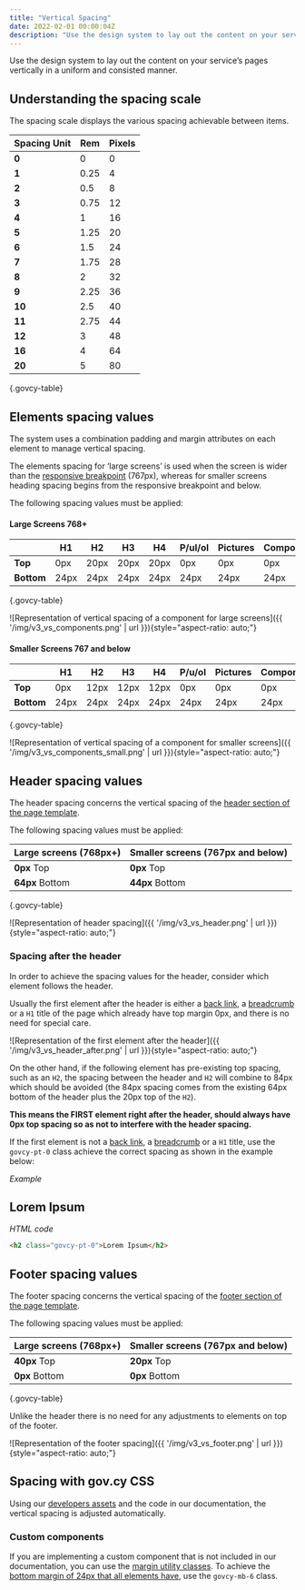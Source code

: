 ```yaml
---
title: "Vertical Spacing"
date: 2022-02-01 00:00:04Z
description: "Use the design system to lay out the content on your service’s pages vertically in a uniform and consisted manner."
--- 
```


Use the design system to lay out the content on your service’s pages vertically in a uniform and consisted manner.

## Understanding the spacing scale
The spacing scale displays the various spacing achievable between items.

|Spacing Unit|Rem|Pixels|
|---|---|---|
|**0**|0|0|
|**1**|0.25|4|
|**2**|0.5|8|
|**3**|0.75|12|
|**4**|1|16|
|**5**|1.25|20|
|**6**|1.5|24|
|**7**|1.75|28|
|**8**|2|32|
|**9**|2.25|36|
|**10**|2.5|40|
|**11**|2.75|44|
|**12**|3|48|
|**16**|4|64|
|**20**|5|80|

{.govcy-table}

## Elements spacing values
The system uses a combination padding and margin attributes on each element to manage vertical spacing.

The elements spacing for ‘large screens’ is used when the screen is wider than the [responsive breakpoint](../../getting-started/page-template/#responsive-breakpoint) (767px), whereas for smaller screens heading spacing begins from the responsive breakpoint and below.

The following spacing values must be applied:
#### Large Screens 768+

<div class="govcy-table-responsive">

|            | H1   | H2   | H3   | H4   | P/ul/ol | Pictures | Components |
| ---------- | ---- | ---- | ---- | ---- | ------- | -------- | ---------- |
| **Top**    | 0px  | 20px | 20px | 20px | 0px     | 0px      | 0px        |
| **Bottom** | 24px | 24px | 24px | 24px | 24px    | 24px     | 24px       |

{.govcy-table}
</div>

![Representation of vertical spacing of a component for large screens]({{ '/img/v3_vs_components.png' | url }}){style="aspect-ratio: auto;"}

#### Smaller Screens 767 and below
<div class="govcy-table-responsive">

|  | H1 | H2 | H3 | H4 | P/u/ol | Pictures | Components |
| ---- | ---- | ---- | ---- | ---- | ---- | ---- | ---- |
| **Top** | 0px | 12px | 12px | 12px | 0px | 0px | 0px |
| **Bottom** | 24px | 24px | 24px | 24px | 24px | 24px | 24px |

{.govcy-table}
</div>

![Representation of vertical spacing of a component for smaller screens]({{ '/img/v3_vs_components_small.png' | url }}){style="aspect-ratio: auto;"}

## Header spacing values
The header spacing concerns the vertical spacing of the [header section of the page template](../../getting-started/page-template/#sections). 

The following spacing values must be applied:

| Large screens (768px+) | Smaller screens (767px and below) |
| ---------------------- | --------------------------------- |
| **0px** Top            | **0px** Top                       |
| **64px** Bottom        | **44px** Bottom                   |

{.govcy-table}

![Representation of header spacing]({{ '/img/v3_vs_header.png' | url }}){style="aspect-ratio: auto;"}
### Spacing after the header
In order to achieve the spacing values for the header, consider which element follows the header. 

Usually the first element after the header is either a [back link](../../components/back_link/), a [breadcrumb](../../components/breadcrumbs/) or a `H1` title of the page which already have top margin 0px, and there is no need for special care.

![Representation of the first element after the header]({{ '/img/v3_vs_header_after.png' | url }}){style="aspect-ratio: auto;"}

On the other hand, if the following element has pre-existing top spacing, such as an `H2`, the spacing between the header and `H2` will combine to 84px which should be avoided (the 84px spacing comes from the existing 64px bottom of the header plus the 20px top of the `H2`). 

**This means the FIRST element right after the header, should always have 0px top spacing so as not to interfere with the header spacing.**

If the first element is not a [back link](../../components/back_link/), a [breadcrumb](../../components/breadcrumbs/) or a `H1` title, use the `govcy-pt-0` class achieve the correct spacing as shown in the example below:

*Example*

<div class="govcy-container govcy-p-4 govcy-br-1 govcy-br-standard govcy-mb-4">
<h2 class="govcy-pt-0">Lorem Ipsum</h2>
</div>

*HTML code*

```html
<h2 class="govcy-pt-0">Lorem Ipsum</h2>
```
## Footer spacing values
The footer spacing concerns the vertical spacing of the [footer section of the page template](../../getting-started/page-template/#sections). 

The following spacing values must be applied:

|Large screens (768px+)|Smaller screens (767px and below)|
|---|---|
|**40px** Top|**20px** Top|
|**0px** Bottom|**0px** Bottom|

{.govcy-table}

Unlike the header there is no need for any adjustments to elements on top of the footer.

![Representation of the footer spacing]({{ '/img/v3_vs_footer.png' | url }}){style="aspect-ratio: auto;"}

## Spacing with gov.cy CSS
Using our [developers assets](../../getting-started/developer-assets) and the code in our documentation,  the vertical spacing is adjusted automatically.  

### Custom components 
If you are implementing a custom component that is not included in our documentation, you can use the [margin utility classes](../../css_utilities). To achieve the [bottom margin of 24px that all elements have](#elements-spacing-values), use the `govcy-mb-6` class. 